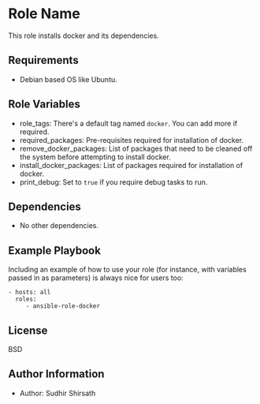 Role Name
=========

This role installs docker and its dependencies.

Requirements
------------

- Debian based OS like Ubuntu.

Role Variables
--------------

- role_tags: There's a default tag named `docker`. You can add more if required.
- required_packages: Pre-requisites required for installation of docker.
- remove_docker_packages: List of packages that need to be cleaned off the system before attempting to install docker.
- install_docker_packages: List of packages required for installation of docker.
- print_debug: Set to `true` if you require debug tasks to run.

Dependencies
------------

- No other dependencies.

Example Playbook
----------------

Including an example of how to use your role (for instance, with variables passed in as parameters) is always nice for users too:

    - hosts: all
      roles:
         - ansible-role-docker

License
-------

BSD

Author Information
------------------

- Author: Sudhir Shirsath
